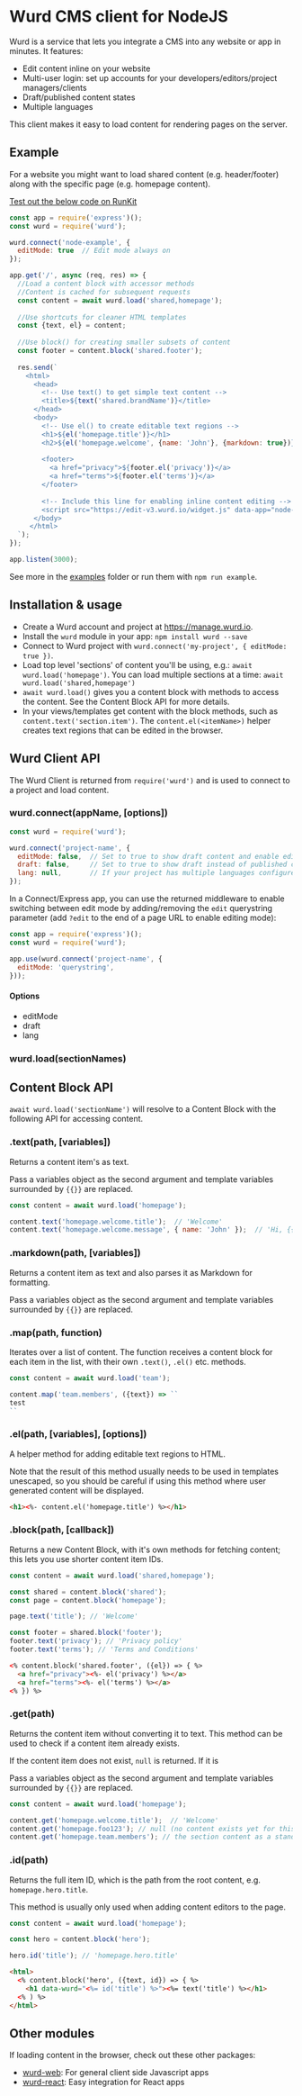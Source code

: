 # Wurd CMS client for NodeJS
Wurd is a service that lets you integrate a CMS into any website or app in minutes.  It features: 
- Edit content inline on your website
- Multi-user login: set up accounts for your developers/editors/project managers/clients
- Draft/published content states
- Multiple languages

This client makes it easy to load content for rendering pages on the server.


## Example
For a website you might want to load shared content (e.g. header/footer) along with the specific page (e.g. homepage content).

[Test out the below code on RunKit](https://runkit.com/powmedia/wurd-node-example)

```javascript
const app = require('express')();
const wurd = require('wurd');

wurd.connect('node-example', {
  editMode: true  // Edit mode always on
});

app.get('/', async (req, res) => {
  //Load a content block with accessor methods
  //Content is cached for subsequent requests
  const content = await wurd.load('shared,homepage');
  
  //Use shortcuts for cleaner HTML templates
  const {text, el} = content;
  
  //Use block() for creating smaller subsets of content
  const footer = content.block('shared.footer');
  
  res.send(`
    <html>
      <head>
        <!-- Use text() to get simple text content -->
        <title>${text('shared.brandName')}</title>
      </head>
      <body>
        <!-- Use el() to create editable text regions -->
        <h1>${el('homepage.title')}</h1>
        <h2>${el('homepage.welcome', {name: 'John'}, {markdown: true})}</h2>
        
        <footer>
          <a href="privacy">${footer.el('privacy')}</a>
          <a href="terms">${footer.el('terms')}</a>
        </footer>
        
        <!-- Include this line for enabling inline content editing -->
        <script src="https://edit-v3.wurd.io/widget.js" data-app="node-example"></script>
      </body>
     </html>
  `);
});

app.listen(3000);
```

See more in the [examples](https://github.com/wurdcms/wurd-node/tree/master/examples) folder or run them with `npm run example`.


## Installation & usage
- Create a Wurd account and project at https://manage.wurd.io.
- Install the `wurd` module in your app: `npm install wurd --save`
- Connect to Wurd project with `wurd.connect('my-project', { editMode: true })`. 
- Load top level 'sections' of content you'll be using, e.g.: `await wurd.load('homepage')`. You can load multiple sections at a time: `await wurd.load('shared,homepage')`
- `await wurd.load()` gives you a content block with methods to access the content. See the Content Block API for more details.
- In your views/templates get content with the block methods, such as `content.text('section.item')`. The `content.el(<itemName>)` helper creates text regions that can be edited in the browser.


## Wurd Client API
The Wurd Client is returned from `require('wurd')` and is used to connect to a project and load content.

### wurd.connect(appName, [options])

```javascript
const wurd = require('wurd');

wurd.connect('project-name', {
  editMode: false,  // Set to true to show draft content and enable editing mode; e.g. on staging/preview server
  draft: false,     // Set to true to show draft instead of published content
  lang: null,       // If your project has multiple languages configured, you can switch them here e.g. 'en', 'fr', etc.
});
```

In a Connect/Express app, you can use the returned middleware to enable switching between edit mode by adding/removing the `edit` querystring parameter (add `?edit` to the end of a page URL to enable editing mode):

```javascript
const app = require('express')();
const wurd = require('wurd');

app.use(wurd.connect('project-name', {
  editMode: 'querystring',
}));
```

#### Options
- editMode
- draft
- lang

### wurd.load(sectionNames)

## Content Block API
`await wurd.load('sectionName')` will resolve to a Content Block with the following API for accessing content.

### .text(path, [variables])
Returns a content item's as text.

Pass a variables object as the second argument and template variables surrounded by `{{}}` are replaced.

```javascript
const content = await wurd.load('homepage');

content.text('homepage.welcome.title');  // 'Welcome'
content.text('homepage.welcome.message', { name: 'John' });  // 'Hi, {{name}}' becomes 'Hi, John'
```

### .markdown(path, [variables])
Returns a content item as text and also parses it as Markdown for formatting.

Pass a variables object as the second argument and template variables surrounded by `{{}}` are replaced.

### .map(path, function)
Iterates over a list of content. The function receives a content block for each item in the list, with their own `.text()`, `.el()` etc. methods.

```javascript
const content = await wurd.load('team');

content.map('team.members', ({text}) => ``
test
``
```


### .el(path, [variables], [options])
A helper method for adding editable text regions to HTML.

Note that the result of this method usually needs to be used in templates unescaped, so you should be careful if using this method where user generated content will be displayed.

```html
<h1><%- content.el('homepage.title') %></h1>
```

### .block(path, [callback])
Returns a new Content Block, with it's own methods for fetching content; this lets you use shorter content item IDs.

```javascript
const content = await wurd.load('shared,homepage');

const shared = content.block('shared');
const page = content.block('homepage');

page.text('title'); // 'Welcome'

const footer = shared.block('footer');
footer.text('privacy'); // 'Privacy policy'
footer.text('terms'); // 'Terms and Conditions'
```

```html
<% content.block('shared.footer', ({el}) => { %>
  <a href="privacy"><%- el('privacy') %></a>
  <a href="terms"><%- el('terms') %></a>
<% }) %>
```

### .get(path)
Returns the content item without converting it to text. This method can be used to check if a content item already exists.

If the content item does not exist, `null` is returned. If it is 

Pass a variables object as the second argument and template variables surrounded by `{{}}` are replaced.

```javascript
const content = await wurd.load('homepage');

content.get('homepage.welcome.title');  // 'Welcome'
content.get('homepage.foo123'); // null (no content exists yet for this item)
content.get('homepage.team.members'); // the section content as a standard object
```

### .id(path)
Returns the full item ID, which is the path from the root content, e.g. `homepage.hero.title`.

This method is usually only used when adding content editors to the page.

```javascript
const content = await wurd.load('homepage');

const hero = content.block('hero');

hero.id('title'); // 'homepage.hero.title'
```

```html
<html>
  <% content.block('hero', ({text, id}) => { %>
    <h1 data-wurd="<%= id('title') %>"><%= text('title') %></h1>
  <% ) %>
</html>
```

## Other modules
If loading content in the browser, check out these other packages:
- [wurd-web](https://github.com/wurdcms/wurd-web): For general client side Javascript apps
- [wurd-react](https://github.com/wurdcms/wurd-react): Easy integration for React apps
